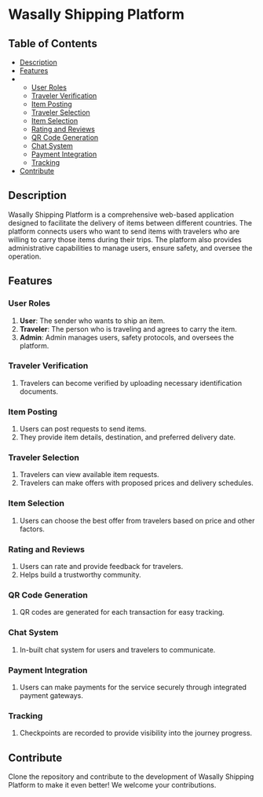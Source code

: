# Wasally Shipping Platform

## Table of Contents

- [Description](#description)
- [Features](#features)
- - [User Roles](#user-roles)
   - [Traveler Verification](#traveler-verification)
   - [Item Posting](#item-posting)
   - [Traveler Selection](#traveler-selection)
   - [Item Selection](#item-selection)
   - [Rating and Reviews](#rating-and-reviews)
   - [QR Code Generation](#qr-code-generation)
   - [Chat System](#chat-system)
   - [Payment Integration](#payment-integration)
   - [Tracking](#tracking)
- [Contribute](#contribute)
   

## Description

Wasally Shipping Platform is a comprehensive web-based application designed to facilitate the delivery of items between different countries. The platform connects users who want to send items with travelers who are willing to carry those items during their trips. The platform also provides administrative capabilities to manage users, ensure safety, and oversee the operation.

## Features

### User Roles

1. **User**: The sender who wants to ship an item.
2. **Traveler**: The person who is traveling and agrees to carry the item.
3. **Admin**: Admin manages users, safety protocols, and oversees the platform.

### Traveler Verification

1. Travelers can become verified by uploading necessary identification documents.

### Item Posting

1. Users can post requests to send items.
2. They provide item details, destination, and preferred delivery date.

### Traveler Selection

1. Travelers can view available item requests.
2. Travelers can make offers with proposed prices and delivery schedules.

### Item Selection

1. Users can choose the best offer from travelers based on price and other factors.

### Rating and Reviews

1. Users can rate and provide feedback for travelers.
2. Helps build a trustworthy community.

### QR Code Generation

1. QR codes are generated for each transaction for easy tracking.

### Chat System

1. In-built chat system for users and travelers to communicate.

### Payment Integration

1. Users can make payments for the service securely through integrated payment gateways.

### Tracking

1. Checkpoints are recorded to provide visibility into the journey progress.

## Contribute

Clone the repository and contribute to the development of Wasally Shipping Platform to make it even better! We welcome your contributions.

